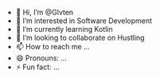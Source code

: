 - 👋 Hi, I’m @Glvten
- 👀 I’m interested in Software Development
- 🌱 I’m currently learning Kotlin
- 💞️ I’m looking to collaborate on Hustling
- 📫 How to reach me ...
- 😄 Pronouns: ...
- ⚡ Fun fact: ...

<!---
Glvten/Glvten is a ✨ special ✨ repository because its `README.md` (this file) appears on your GitHub profile.
You can click the Preview link to take a look at your changes.
--->
